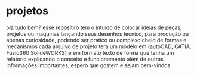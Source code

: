# projetos
olá tudo bem? esse reposítiro tem o intuido de colocar ideias de peças, projetos ou maquinas lançando seus desenhos técnico, para produção ou apenas curiosidade, podendo ser pratico ou complexo cheio de formas e mecanismos cada arquivo de projeto tera um modelo em (autoCAD, CATIA, Fusio360 SolideWORKS) e em formato texto de forma que tenha um relatorio explicando o conceito e funcionamento além de outras informações importantes, espero que gostem e sejam bem-vindos


